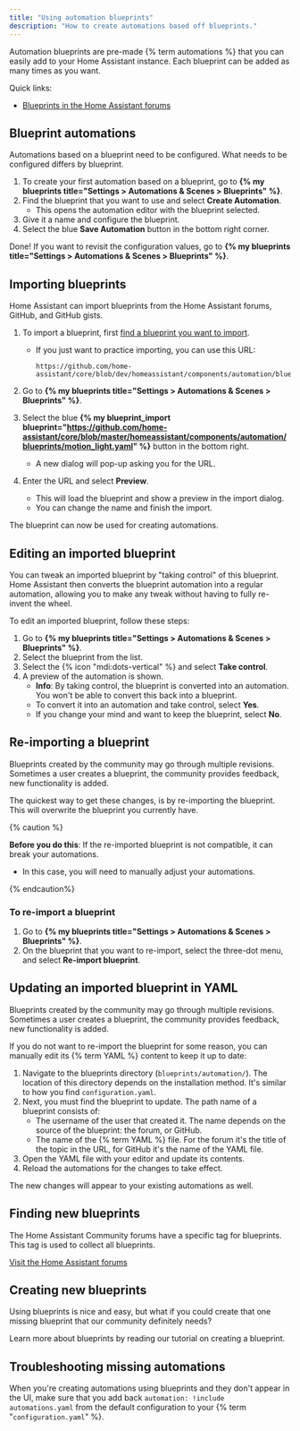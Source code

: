 ```yaml
---
title: "Using automation blueprints"
description: "How to create automations based off blueprints."
---
```


Automation blueprints are pre-made {% term automations %} that you can easily add to your Home Assistant instance. Each blueprint can be added as many times as you want.

Quick links:

- [Blueprints in the Home Assistant forums][blueprint-forums]

## Blueprint automations

Automations based on a blueprint need to be configured. What needs to be configured differs by blueprint.

1. To create your first automation based on a blueprint, go to **{% my blueprints title="Settings > Automations & Scenes > Blueprints" %}**.
2. Find the blueprint that you want to use and select **Create Automation**.
   - This opens the automation editor with the blueprint selected.
3. Give it a name and configure the blueprint.
4. Select the blue **Save Automation** button in the bottom right corner.

Done! If you want to revisit the configuration values, go to **{% my blueprints title="Settings > Automations & Scenes > Blueprints" %}**.

## Importing blueprints

Home Assistant can import blueprints from the Home Assistant forums, GitHub, and GitHub gists.

1. To import a blueprint, first [find a blueprint you want to import][blueprint-forums].
   - If you just want to practice importing, you can use this URL:

      ```text
      https://github.com/home-assistant/core/blob/dev/homeassistant/components/automation/blueprints/motion_light.yaml
      ```

2. Go to **{% my blueprints title="Settings > Automations & Scenes > Blueprints" %}**.
3. Select the blue **{% my blueprint_import blueprint="https://github.com/home-assistant/core/blob/master/homeassistant/components/automation/blueprints/motion_light.yaml" %}** button in the bottom right.
   - A new dialog will pop-up asking you for the URL.
4. Enter the URL and select **Preview**.
   - This will load the blueprint and show a preview in the import dialog.
   - You can change the name and finish the import.

The blueprint can now be used for creating automations.

## Editing an imported blueprint

You can tweak an imported blueprint by "taking control" of this blueprint. Home Assistant then converts the blueprint automation into a regular automation, allowing you to make any tweak without having to fully re-invent the wheel.

To edit an imported blueprint, follow these steps:

1. Go to **{% my blueprints title="Settings > Automations & Scenes > Blueprints" %}**.
2. Select the blueprint from the list.
3. Select the {% icon "mdi:dots-vertical" %} and select **Take control**.
4. A preview of the automation is shown.
   - **Info**: By taking control, the blueprint is converted into an automation. You won't be able to convert this back into a blueprint.
   - To convert it into an automation and take control, select **Yes**.
   - If you change your mind and want to keep the blueprint, select **No**.

   

## Re-importing a blueprint

Blueprints created by the community may go through multiple revisions. Sometimes a user creates a blueprint,
the community provides feedback, new functionality is added.

The quickest way to get these changes, is by re-importing the blueprint. This will overwrite the blueprint you currently have.

{% caution %}

**Before you do this**: If the re-imported blueprint is not compatible, it can break your automations.

- In this case, you will need to manually adjust your automations.

{% endcaution%}

### To re-import a blueprint

1. Go to **{% my blueprints title="Settings > Automations & Scenes > Blueprints" %}**.
2. On the blueprint that you want to re-import, select the three-dot menu, and select **Re-import blueprint**.

## Updating an imported blueprint in YAML

Blueprints created by the community may go through multiple revisions. Sometimes a user creates a blueprint,
the community provides feedback, new functionality is added.

If you do not want to re-import the blueprint for some reason, you can manually edit
its {% term YAML %} content to keep it up to date:

1. Navigate to the blueprints directory (`blueprints/automation/`).
   The location of this directory depends on the installation method. It's
   similar to how you find `configuration.yaml`.
2. Next, you must find the blueprint to update. The path name of a blueprint consists of:
   - The username of the user that created it. The name depends on the source of the blueprint:
     the forum, or GitHub.
   - The name of the {% term YAML %} file. For the forum it's the title of the topic in the URL, for GitHub
     it's the name of the YAML file.
3. Open the YAML file with your editor and update its contents.
4. Reload the automations for the changes to take effect.

The new changes will appear to your existing automations as well.

## Finding new blueprints

The Home Assistant Community forums have a specific tag for blueprints. This tag is used to collect all blueprints.

[Visit the Home Assistant forums][blueprint-forums]

[blueprint-forums]: /get-blueprints

## Creating new blueprints

Using blueprints is nice and easy, but what if you could create that one missing
blueprint that our community definitely needs?

Learn more about blueprints by reading our tutorial on creating a blueprint.

## Troubleshooting missing automations

When you're creating automations using blueprints and they don't appear in the UI, make sure that you add back `automation: !include automations.yaml` from the default configuration to your {% term "`configuration.yaml`" %}.
